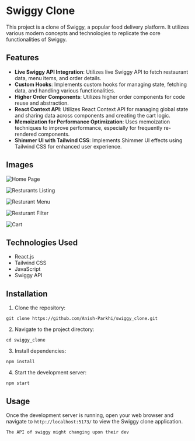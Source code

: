 # Swiggy Clone

This project is a clone of Swiggy, a popular food delivery platform. It utilizes various modern concepts and technologies to replicate the core functionalities of Swiggy.

## Features

- **Live Swiggy API Integration**: Utilizes live Swiggy API to fetch restaurant data, menu items, and order details.
- **Custom Hooks**: Implements custom hooks for managing state, fetching data, and handling various functionalities.
- **Higher Order Components**: Utilizes higher order components for code reuse and abstraction.
- **React Context API**: Utilizes React Context API for managing global state and sharing data across components and creating the cart logic.
- **Memoization for Performance Optimization**: Uses memoization techniques to improve performance, especially for frequently re-rendered components.
- **Shimmer UI with Tailwind CSS**: Implements Shimmer UI effects using Tailwind CSS for enhanced user experience.

## Images

![Home Page](https://github.com/Anish-Parkhi/swiggy_clone/assets/93964690/e3da1de6-bc2f-4780-bf77-5e5ed90bf234)

![Resturants Listing](https://github.com/Anish-Parkhi/swiggy_clone/assets/93964690/98787cf6-0bb8-4282-bcb2-8b5b98c664ad)

![Resturant Menu](https://github.com/Anish-Parkhi/swiggy_clone/assets/93964690/1aa0a4d8-fa17-44a2-9c53-11dd75870493)

![Resturant Filter](https://github.com/Anish-Parkhi/swiggy_clone/assets/93964690/465b9364-eaf6-4f77-ba0d-04d12440ade8)

![Cart](https://github.com/Anish-Parkhi/swiggy_clone/assets/93964690/452cacb1-bd95-489d-a325-9d1718915f23)


## Technologies Used

- React.js
- Tailwind CSS
- JavaScript
- Swiggy API

## Installation

1. Clone the repository:

```
git clone https://github.com/Anish-Parkhi/swiggy_clone.git
```

2. Navigate to the project directory:

```
cd swiggy_clone
```

3. Install dependencies:

```
npm install
```


4. Start the development server:

```
npm start
```

## Usage

Once the development server is running, open your web browser and navigate to `http://localhost:5173/` to view the Swiggy clone application.

```
The API of swiggy might changing upon their dev
```

